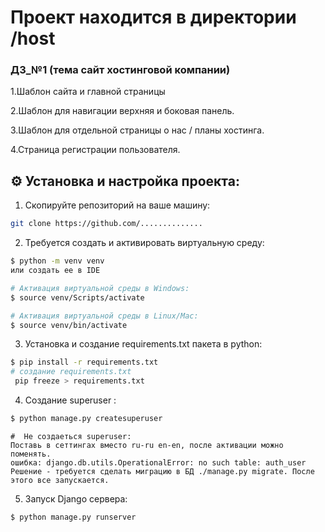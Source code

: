 
  <h1>
    Проект находится в директории /host 
  </h1>
  <h3>
    ДЗ_№1 (тема сайт хостинговой компании) 
  </h3>
  <p>
     1.Шаблон сайта и главной страницы
  </p>
  <p>
     2.Шаблон для навигации верхняя и боковая панель.
  </p>
  <p>
    3.Шаблон для отдельной страницы о нас / планы хостинга.
  </p>
  <p>
     4.Страница регистрации пользователя.
  </p>
  



## ⚙️ Установка и настройка проекта:

  1. Скопируйте репозиторий на ваше машину:
```bash
git clone https://github.com/..............
```
  2. Требуется создать и активировать виртуальную среду:
```bash
$ python -m venv venv
или создать ее в IDE

# Активация виртуальной среды в Windows:
$ source venv/Scripts/activate

# Активация виртуальной среды в Linux/Mac:
$ source venv/bin/activate
```
  3. Установка и создание requirements.txt пакета в python:
```bash
$ pip install -r requirements.txt
# создание requirements.txt
 pip freeze > requirements.txt
``` 
  4. Создание superuser :
```bash
$ python manage.py createsuperuser
```
```
#  Не создаеться superuser:  
Поставь в сеттингах вместо ru-ru en-en, после активации можно поменять.
ошибка: django.db.utils.OperationalError: no such table: auth_user
Решение - требуется сделать миграцию в БД ./manage.py migrate. После этого все запускается.
```  
 5. Запуск Django сервера:
```bash
$ python manage.py runserver
``` 
